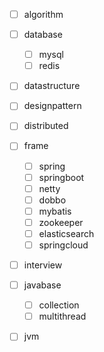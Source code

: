 - [ ] algorithm

- [ ] database

  - [ ] mysql
  - [ ] redis

- [ ] datastructure

- [ ] designpattern

- [ ] distributed

- [ ] frame

  - [ ] spring
  - [ ] springboot
  - [ ] netty
  - [ ] dobbo
  - [ ] mybatis
  - [ ] zookeeper
  - [ ] elasticsearch
  - [ ] springcloud

- [ ] interview

- [ ] javabase

  - [ ] collection
  - [ ] multithread

- [ ] jvm

  